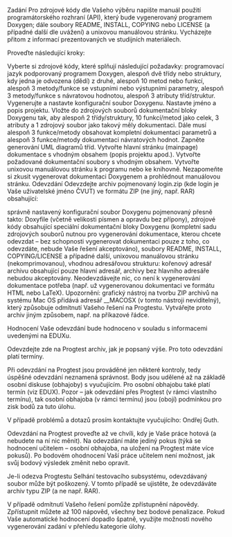 Zadání
Pro zdrojové kódy dle Vašeho výběru napište manuál použití programátorského rozhraní (API), který bude vygenerovaný programem Doxygen; dále soubory README, INSTALL, COPYING nebo LICENSE (a případné další dle uvážení) a unixovou manuálovou stránku. Vycházejte přitom z informací prezentovaných ve studijních materiálech.

Proveďte následující kroky:

Vyberte si zdrojové kódy, které splňují následující požadavky:
programovací jazyk podporovaný programem Doxygen,
alespoň dvě třídy nebo struktury, kdy jedna je odvozena (dědí) z druhé,
alespoň 10 metod nebo funkcí,
alespoň 3 metody/funkce se vstupními nebo výstupními parametry,
alespoň 3 metody/funkce s návratovou hodnotou,
alespoň 3 atributy tříd/struktur.
Vygenerujte a nastavte konfigurační soubor Doxygenu. Nastavte jméno a popis projektu.
Vložte do zdrojových souborů dokumentační bloky Doxygenu tak, aby alespoň 2 třídy/struktury, 10 funkcí/metod jako celek, 3 atributy a 1 zdrojový soubor jako takový měly dokumentaci. Dále musí alespoň 3 funkce/metody obsahovat kompletní dokumentaci parametrů a alespoň 3 funkce/metody dokumentaci návratových hodnot.
Zapněte generování UML diagramů tříd.
Vytvořte hlavní stránku (mainpage) dokumentace s vhodným obsahem (popis projektu apod.).
Vytvořte požadované dokumentační soubory s vhodným obsahem.
Vytvořte unixovou manuálovou stránku k programu nebo ke knihovně.
Nezapomeňte si zkusit vygenerovat dokumentaci Doxygenem a prohlédnout manuálovou stránku.
Odevzdání
Odevzdejte archiv pojmenovaný login.zip (kde login je Vaše uživatelské jméno ČVUT) ve formátu ZIP (ne jiný, např. RAR) obsahující:

správně nastavený konfigurační soubor Doxygenu pojmenovaný přesně takto: Doxyfile (včetně velikosti písmen a opravdu bez přípony),
zdrojové kódy obsahující speciální dokumentační bloky Doxygenu (kompletní sadu zdrojových souborů nutnou pro vygenerování dokumentace, kterou chcete odevzdat – bez schopnosti vygenerovat dokumentaci pouze z toho, co odevzdáte, nebude Vaše řešení akceptováno),
soubory README, INSTALL, COPYING/LICENSE a případné další,
unixovou manuálovou stránku (nekomprimovanou),
vhodnou adresářovou strukturu: kořenový adresář archivu obsahující pouze hlavní adresář, archivy bez hlavního adresáře nebudou akceptovány.
Neodevzdávejte nic, co není k vygenerování dokumentace potřeba (např. už vygenerovanou dokumentaci ve formátu HTML nebo LaTeX).
Upozornění: grafický nástroj na tvorbu ZIP archivů na systému Mac OS přidává adresář __MACOSX (v tomto nástroji neviditelný), který způsobuje odmítnutí Vašeho řešení na Progtestu. Vytvářejte proto archiv jiným způsobem, např. na příkazové řádce.

Hodnocení
Vaše odevzdání bude hodnoceno v souladu s informacemi uvedenými na EDUXu.

Odevzdejte zde na Progtest archiv, jak je popsaný výše. Pro toto odevzdání platí termíny.

Při odevzdání na Progtest jsou prováděné jen některé kontroly, tedy úspěšné odevzdání neznamená správnost. Body jsou udělené až na základě osobní diskuse (obhajoby) s vyučujícím. Pro osobní obhajobu také platí termín (viz EDUX). Pozor – jak odevzdání přes Progtest (v rámci vlastního termínu), tak osobní obhajoba (v rámci termínu) jsou (obojí) podmínkou pro zisk bodů za tuto úlohu.

V případě problémů a dotazů prosím kontaktujte vyučujícího: Ondřej Guth.

Odevzdání na Progtest proveďte až ve chvíli, kdy je Vaše práce hotová (a nebudete na ní nic měnit). Na odevzdání máte jediný pokus (týká se hodnocení učitelem – osobní obhajoba, na uložení na Progtest máte více pokusů). Po bodovém ohodnocení Vaší práce učitelem není možnost, jak svůj bodový výsledek změnit nebo opravit.

Je-li odezva Progtestu Selhání testovacího subsystému, odevzdávaný soubor může být poškozený. V tomto případě se ujistěte, že odevzdáváte archiv typu ZIP (a ne např. RAR).

V případě odmítnutí Vašeho řešení pomůže zpřístupnění nápovědy. Zpřístupnit můžete až 100 nápověd, všechny bez bodové penalizace. Pokud Vaše automatické hodnocení dopadlo špatně, využijte možnosti nového vygenerování zadání v přehledu kategorie úlohy.